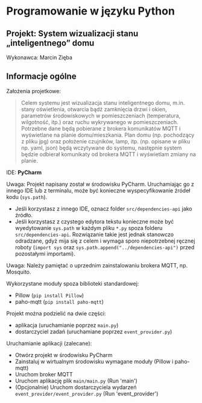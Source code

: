 # Programowanie w języku Python
## Projekt: System wizualizacji stanu „inteligentnego” domu

Wykonawca: Marcin Zięba

## Informacje ogólne

Założenia projetkowe:

> Celem systemu jest wizualizacja stanu inteligentnego domu, m.in. stany oświetlenia, otwarcia bądź zamknięcia drzwi i okien, parametrów środowiskowych w pomieszczeniach (temperatura, wilgotność, itp.) oraz ruchu wykrywanego w pomieszczeniach.<br>
> Potrzebne dane będą pobierane z brokera komunikatów MQTT i wyświetlane na planie domu/mieszkania. Plan domu (np. pochodzący z pliku jpg) oraz położenie czujników, lamp, itp. (np. opisane w pliku np. yaml, json) będą wczytywane do systemu, następnie system będzie odbierał komunikaty od brokera MQTT i wyświetlam zmiany na planie.

IDE: **PyCharm**

Uwaga: Projekt napisany został w środowisku PyCharm. Uruchamiając go z innego IDE lub z terminalu, może być konieczne wyspecyfikowanie źródeł kodu (`sys.path`).
* Jeśli korzystasz z innego IDE, oznacz folder `src/dependencies-api` jako źródło.
* Jeśli korzystasz z czystego edytora tekstu konieczne może być wyedytowanie `sys.path` w każdym pliku `*.py` spoza folderu `src/dependencies-api`. Rozwiązanie takie jest jednak stanowczo odradzane, gdyż mija się z celem i wymaga sporo niepotrzebnej ręcznej roboty (`import sys` oraz `sys.path.append("../dependencies-api")` przed pozostałymi importami).

Uwaga: Należy pamiętać o uprzednim zainstalowaniu brokera MQTT, np. Mosquito.

Wykorzystane moduły spoza biblioteki standardowej:
* Pillow (`pip install Pillow`)
* paho-mqtt (`pip install paho-mqtt`)

Projekt można podzielić na dwie części:
* aplikacja (uruchamianie poprzez `main.py`)
* dostarczyciel zadań (uruchamiane poprzez `event_provider.py`)

Uruchamianie aplikacji (zalecane):
* Otwórz projekt w środowisku PyCharm
* Zainstaluj w wirtualnym środowisku wymagane moduły (Pillow i paho-mqtt)
* Uruchom broker MQTT
* Uruchom aplikację plik `main/main.py` (Run 'main')
* (Opcjonalnie) Uruchom dostarczyciela wydarzeń `event_provider/event_provider.py` (Run 'event_provider')

